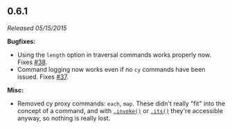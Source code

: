 ## 0.6.1

_Released 05/15/2015_

**Bugfixes:**

- Using the `length` option in traversal commands works properly now. Fixes
  [#38](https://github.com/cypress-io/cypress/issues/38).
- Command logging now works even if no `cy` commands have been issued. Fixes
  [#37](https://github.com/cypress-io/cypress/issues/37).

**Misc:**

- Removed cy proxy commands: `each`, `map`. These didn't really "fit" into the
  concept of a command, and with [`.invoke()`](/api/commands/invoke) or
  [`.its()`](/api/commands/its) they're accessible anyway, so nothing is really
  lost.
